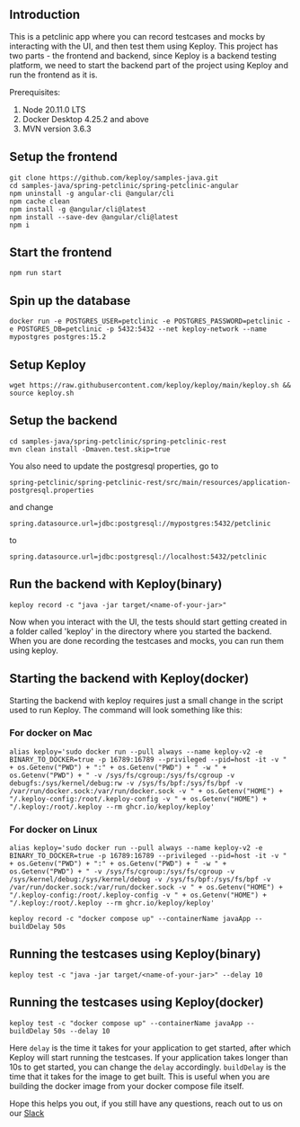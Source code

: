 ## Introduction

This is a petclinic app where you can record testcases and mocks by interacting with the UI, and then test them using Keploy.
This project has two parts - the frontend and backend, since Keploy is a backend testing platform, we need to start the backend part of the project
using Keploy and run the frontend as it is.

Prerequisites:
1. Node 20.11.0 LTS
2. Docker Desktop 4.25.2 and above
3. MVN version 3.6.3

## Setup the frontend

```
git clone https://github.com/keploy/samples-java.git
cd samples-java/spring-petclinic/spring-petclinic-angular
npm uninstall -g angular-cli @angular/cli
npm cache clean
npm install -g @angular/cli@latest
npm install --save-dev @angular/cli@latest
npm i
```

## Start the frontend

```
npm run start
```

## Spin up the database

```
docker run -e POSTGRES_USER=petclinic -e POSTGRES_PASSWORD=petclinic -e POSTGRES_DB=petclinic -p 5432:5432 --net keploy-network --name mypostgres postgres:15.2
```

## Setup Keploy

```
wget https://raw.githubusercontent.com/keploy/keploy/main/keploy.sh && source keploy.sh
```

## Setup the backend

```
cd samples-java/spring-petclinic/spring-petclinic-rest
mvn clean install -Dmaven.test.skip=true
```

You also need to update the postgresql properties, go to

```
spring-petclinic/spring-petclinic-rest/src/main/resources/application-postgresql.properties
```

and change

```
spring.datasource.url=jdbc:postgresql://mypostgres:5432/petclinic
```

to

```
spring.datasource.url=jdbc:postgresql://localhost:5432/petclinic
```

## Run the backend with Keploy(binary)

```
keploy record -c "java -jar target/<name-of-your-jar>"
```

Now when you interact with the UI, the tests should start getting created in a folder called 'keploy' in the directory where you started the backend. When you are done recording the testcases and mocks, you can run them using keploy.

## Starting the backend with Keploy(docker)
Starting the backend with keploy requires just a small change in the script used to run Keploy. The command will look something like this:

### For docker on Mac

```
alias keploy='sudo docker run --pull always --name keploy-v2 -e BINARY_TO_DOCKER=true -p 16789:16789 --privileged --pid=host -it -v " + os.Getenv("PWD") + ":" + os.Getenv("PWD") + " -w " + os.Getenv("PWD") + " -v /sys/fs/cgroup:/sys/fs/cgroup -v debugfs:/sys/kernel/debug:rw -v /sys/fs/bpf:/sys/fs/bpf -v /var/run/docker.sock:/var/run/docker.sock -v " + os.Getenv("HOME") + "/.keploy-config:/root/.keploy-config -v " + os.Getenv("HOME") + "/.keploy:/root/.keploy --rm ghcr.io/keploy/keploy'
```

### For docker on Linux

```
alias keploy='sudo docker run --pull always --name keploy-v2 -e BINARY_TO_DOCKER=true -p 16789:16789 --privileged --pid=host -it -v " + os.Getenv("PWD") + ":" + os.Getenv("PWD") + " -w " + os.Getenv("PWD") + " -v /sys/fs/cgroup:/sys/fs/cgroup -v /sys/kernel/debug:/sys/kernel/debug -v /sys/fs/bpf:/sys/fs/bpf -v /var/run/docker.sock:/var/run/docker.sock -v " + os.Getenv("HOME") + "/.keploy-config:/root/.keploy-config -v " + os.Getenv("HOME") + "/.keploy:/root/.keploy --rm ghcr.io/keploy/keploy'

```

```
keploy record -c "docker compose up" --containerName javaApp --buildDelay 50s
```

## Running the testcases using Keploy(binary)

```
keploy test -c "java -jar target/<name-of-your-jar>" --delay 10
```

## Running the testcases using Keploy(docker)

```
keploy test -c "docker compose up" --containerName javaApp --buildDelay 50s --delay 10
```
Here `delay` is the time it takes for your application to get started, after which Keploy will start running the testcases. If your application takes longer than 10s to get started, you can change the `delay` accordingly.
`buildDelay` is the time that it takes for the image to get built. This is useful when you are building the docker image from your docker compose file itself.

Hope this helps you out, if you still have any questions, reach out to us on our [Slack](https://join.slack.com/t/keploy/shared_invite/zt-12rfbvc01-o54cOG0X1G6eVJTuI_orSA)



